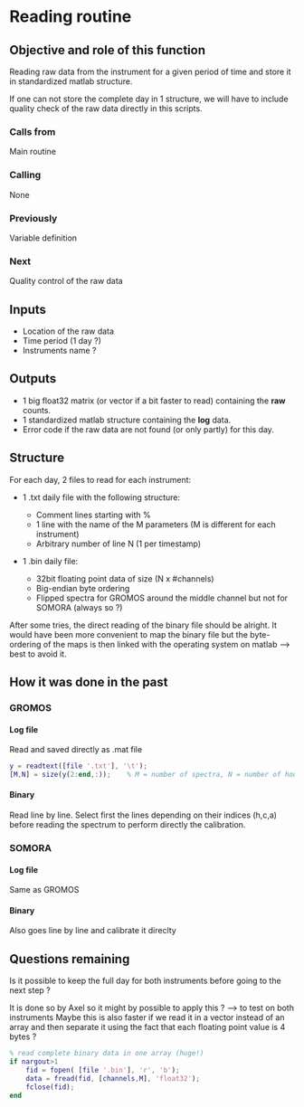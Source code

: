 # Reading routine

## Objective and role of this function
Reading raw data from the instrument for a given period of time and store it in standardized matlab structure.

If one can not store the complete day in 1 structure, we will have to include quality check of the raw data directly in this scripts.

### Calls from
Main routine

### Calling
None

### Previously
Variable definition

### Next
Quality control of the raw data

## Inputs
* Location of the raw data
* Time period (1 day ?)
* Instruments name ?

## Outputs
* 1 big float32 matrix (or vector if a bit faster to read) containing the **raw** counts.
* 1 standardized matlab structure containing the **log** data.
* Error code if the raw data are not found (or only partly) for this day.

## Structure
For each day, 2 files to read for each instrument:

* 1 .txt daily file with the following structure:
    * Comment lines starting with %
    * 1 line with the name of the  M parameters (M is different for each instrument)
    * Arbitrary number of line N (1 per timestamp)
    
* 1 .bin daily file:
    * 32bit floating point data of size (N x #channels)
    * Big-endian byte ordering
    * Flipped spectra for GROMOS around the middle channel but not for SOMORA (always so ?)

After some tries, the direct reading of the binary file should be alright. It would have been more convenient to map the binary file but the byte-ordering of the maps is then linked with the operating system on matlab --> best to avoid it. 

## How it was done in the past
### GROMOS
#### Log file 
Read and saved directly as .mat file

```Matlab
y = readtext([file '.txt'], '\t');
[M,N] = size(y(2:end,:));    % M = number of spectra, N = number of housekeeping data
```
#### Binary 
Read line by line. Select first the lines depending on their indices (h,c,a) before reading the spectrum to perform directly the calibration.

### SOMORA
#### Log file 
Same as GROMOS

#### Binary 
Also goes line by line and calibrate it direclty

## Questions remaining
Is it possible to keep the full day for both instruments before going to the next step ? 

It is done so by Axel so it might by possible to apply this ? --> to test on both instruments
Maybe this is also faster if we read it in a vector instead of an array and then separate it using the fact that each floating point value is 4 bytes ?

```Matlab
% read complete binary data in one array (huge!)
if nargout>1
    fid = fopen( [file '.bin'], 'r', 'b');
    data = fread(fid, [channels,M], 'float32');
    fclose(fid);
end
```
